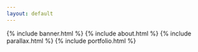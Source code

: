 ```yaml
---
layout: default
---
```


{% include banner.html %}
{% include about.html %}
{% include parallax.html %}
{% include portfolio.html %}
